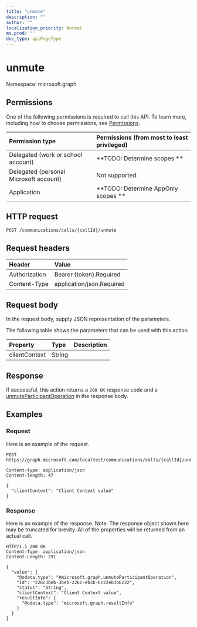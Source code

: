 ```yaml
---
title: "unmute"
description: ""
author: ""
localization_priority: Normal
ms.prod: ""
doc_type: apiPageType
---
```


# unmute

Namespace: microsoft.graph



## Permissions
One of the following permissions is required to call this API. To learn more, including how to choose permissions, see [Permissions](/concepts/permissions-reference.md).

|Permission type|Permissions (from most to least privileged)|
|:---|:---|
|Delegated (work or school account)|**TODO: Determine scopes **|
|Delegated (personal Microsoft account)|Not supported.|
|Application|**TODO: Determine AppOnly scopes **|

## HTTP request
<!-- {
  "blockType": "ignored"
}
-->
``` http
POST /communications/calls/{callId}/unmute
```

## Request headers
|Header|Value|
|:---|:---|
|Authorization|Bearer {token}.Required|
|Content-Type|application/json.Required|

## Request body
In the request body, supply JSON representation of the parameters.

The following table shows the parameters that can be used with this action.

|Property|Type|Description|
|:---|:---|:---|
|clientContext|String||



## Response
If successful, this action returns a `200 OK` response code and a [unmuteParticipantOperation](../resources/unmuteparticipantoperation.md) in the response body.

## Examples

### Request
Here is an example of the request.
<!-- {
  "blockType": "request",
  "name": "call_unmute"
}
-->
``` http
POST https://graph.microsoft.com/localtest/communications/calls/{callId}/unmute

Content-type: application/json
Content-length: 47

{
  "clientContext": "Client Context value"
}
```

### Response
Here is an example of the response. Note: The response object shown here may be truncated for brevity. All of the properties will be returned from an actual call.
<!-- {
  "blockType": "response",
  "truncated": true,
  "@odata.type": "microsoft.graph.unmuteparticipantoperation"
}
-->
``` http
HTTP/1.1 200 OK
Content-Type: application/json
Content-Length: 291

{
  "value": {
    "@odata.type": "#microsoft.graph.unmuteParticipantOperation",
    "id": "226c3beb-3beb-226c-eb3b-6c22eb3b6c22",
    "status": "String",
    "clientContext": "Client Context value",
    "resultInfo": {
      "@odata.type": "microsoft.graph.resultInfo"
    }
  }
}
```

